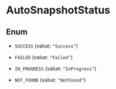 

# AutoSnapshotStatus

## Enum


* `SUCCESS` (value: `"Success"`)

* `FAILED` (value: `"Failed"`)

* `IN_PROGRESS` (value: `"InProgress"`)

* `NOT_FOUND` (value: `"NotFound"`)



